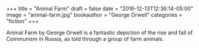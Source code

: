 +++
title = "Animal Farm"
draft = false
date = "2016-12-13T12:36:14-05:00"
image = "animal-farm.jpg"
bookauthor = "George Orwell"
categories = "fiction"
+++

Animal Farm by George Orwell is a fantastic depiction of the rise and fall of Communism in Russia, as told through a group of farm animals.
